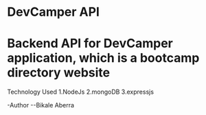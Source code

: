# DevCamper API

# Backend API for DevCamper application, which is a bootcamp directory website

Technology Used
1.NodeJs
2.mongoDB
3.expressjs

-Author
--Bikale Aberra
